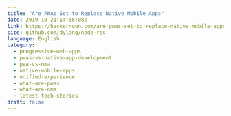 ```yaml
---
title: "Are PWAs Set to Replace Native Mobile Apps"
date: 2019-10-21T14:56:08Z
link: https://hackernoon.com/are-pwas-set-to-replace-native-mobile-apps-gzr32jg?source=rss&utm_medium=RSS&utm_source=news.12bit.vn
site: github.com/dylang/node-rss
language: English
category:
  - progressive-web-apps
  - pwas-vs-native-app-development
  - pwa-vs-nma
  - native-mobile-apps
  - unified-experience
  - what-are-pwas
  - what-are-nma
  - latest-tech-stories
draft: false
---
```

